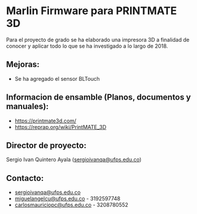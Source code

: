 ﻿Marlin Firmware para PRINTMATE 3D
==========

Para el proyecto de grado se ha elaborado una impresora 3D a finalidad de conocer y aplicar todo lo que se ha investigado
a lo largo de 2018.

Mejoras:
--------------------
+ Se ha agregado el sensor BLTouch

Informacion de ensamble (Planos, documentos y manuales):
--------------------

+ https://printmate3d.com/
+ https://reprap.org/wiki/PrintMATE_3D

Director de proyecto:
--------------------

Sergio Ivan Quintero Ayala (sergioivanqa@ufps.edu.co)

Contacto:
--------------------

+ sergioivanqa@ufps.edu.co
+ miguelangelcu@ufps.edu.co - 3192597748
+ carlosmauriciopc@ufps.edu.co - 3208780552

